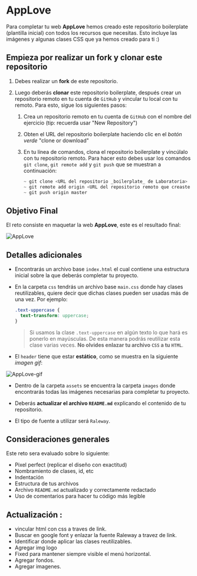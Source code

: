 # AppLove

Para completar tu web **AppLove** hemos creado este repositorio boilerplate (plantilla inicial) con todos los recursos que necesitas. Esto incluye las imágenes y algunas clases CSS que ya hemos creado para ti :)

## Empieza por realizar un fork y clonar este repositorio

1. Debes realizar un **fork** de este repositorio.

2. Luego deberás **clonar** este repositorio boilerplate, después crear un repositorio remoto en tu cuenta de `GitHub` y vincular tu local con tu remoto. Para esto, sigue los siguientes pasos:

    1. Crea un repositorio remoto en tu cuenta de `GitHub` con el nombre del ejercicio (tip: recuerda usar "New Repository")
    2. Obten el URL del repositorio boilerplate haciendo clic en el _botón verde_ "clone or download"
    3. En tu línea de comandos, clona el repositorio boilerplate y vincúlalo con tu repositorio remoto. Para hacer esto debes usar los comandos `git clone`, `git remote add` y `git push` que se muestran a continuación:

        ```js
        ~ git clone <URL del repositorio _boilerplate_ de Laboratoria>
        ~ git remote add origin <URL del repositorio remoto que creaste en tu cuenta de GitHub>
        ~ git push origin master
        ```

## Objetivo Final

El reto consiste en maquetar la web **AppLove**, este es el resultado final:

![AppLove](https://fotos.subefotos.com/1edc0aab51f1d624da4a24ab86129d87o.png) 

## Detalles adicionales

- Encontrarás un archivo base `index.html` el cual contiene una estructura inicial sobre la que deberás completar tu proyecto.

- En la carpeta `css` tendrás un archivo base `main.css` donde hay clases reutilizables, quiere decir que dichas clases pueden ser usadas más de una vez. Por ejemplo: 

    ```CSS
    .text-uppercase {
      text-transform: uppercase;
    }
    ```

    >Si usamos la clase `.text-uppercase` en algún texto lo que hará es ponerlo en mayúsculas. De esta manera podrás reutilizar esta clase varias veces. **No olvides enlazar tu archivo `CSS` a tu `HTML`**.

- El `header` tiene que estar **estático**, como se muestra en la siguiente _imagen gif_:

![AppLove-gif](https://fotos.subefotos.com/da068e44cb72b36ba6c4458130c00185o.gif) 

- Dentro de la carpeta `assets` se encuentra la carpeta `images` donde encontrarás todas las imágenes necesarias para completar tu proyecto.

- Deberás **actualizar el archivo `README.md`** explicando el contenido de tu repositorio.

- El tipo de fuente a utilizar será `Raleway`.

## Consideraciones generales

Este reto sera evaluado sobre lo siguiente:

- Pixel perfect (replicar el diseño con exactitud)
- Nombramiento de clases, id, etc
- Indentación
- Estructura de tus archivos
- Archivo `README.md` actualizado y correctamente redactado
- Uso de comentarios para hacer tu código más legible


## Actualización :
- vincular html con css a traves de link.
- Buscar en google font y enlazar la fuente Raleway a travez de link.
- Identificar donde aplicar las clases reutilizables.
- Agregar img logo
- Fixed para mantener siempre visible el menú horizontal.
- Agregar fondos.
- Agregar imagenes.


